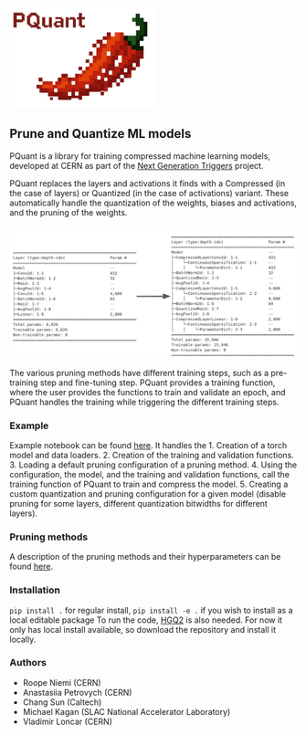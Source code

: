 ![alt text](docs/_static/pquant.png)

## Prune and Quantize ML models
PQuant is a library for training compressed machine learning models, developed at CERN as part of the [Next Generation Triggers](https://nextgentriggers.web.cern.ch/t13/) project.

PQuant replaces the layers and activations it finds with a Compressed (in the case of layers) or Quantized (in the case of activations) variant. These automatically handle the quantization of the weights, biases and activations, and the pruning of the weights.

![alt text](docs/_static/pquant_transform.png)

The various pruning methods have different training steps, such as a pre-training step and fine-tuning step. PQuant provides a training function, where the user provides the functions to train and validate an epoch, and PQuant handles the training while triggering the different training steps.



### Example
Example notebook can be found [here](https://github.com/nroope/PQuant/tree/main/examples). It handles the
    1. Creation of a torch model and data loaders.
    2. Creation of the training and validation functions.
    3. Loading a default pruning configuration of a pruning method.
    4. Using the configuration, the model, and the training and validation functions, call the training function of PQuant to train and compress the model.
    5. Creating a custom quantization and pruning configuration for a given model (disable pruning for some layers, different quantization bitwidths for different layers).

### Pruning methods
A description of the pruning methods and their hyperparameters can be found [here](docs/pruning_methods.md).


### Installation

```pip install .``` for regular install, ```pip install -e .``` if you wish to install as a local editable package
To run the code, [HGQ2](https://github.com/calad0i/HGQ2) is also needed. For now it only has local install available, so download the repository and install it locally.

### Authors
 - Roope Niemi (CERN)
 - Anastasiia Petrovych (CERN)
 - Chang Sun (Caltech)
 - Michael Kagan (SLAC National Accelerator Laboratory)
 - Vladimir Loncar (CERN)
